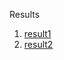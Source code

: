 Results

1. [result1](../resources/results/result1.png)
1. [result2](../resources/results/result2.png)